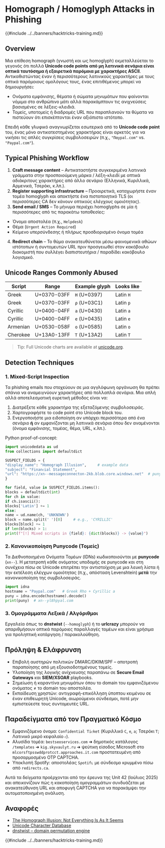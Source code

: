 # Homograph / Homoglyph Attacks in Phishing

{{#include ../../banners/hacktricks-training.md}}

## Overview

Μια επίθεση homograph (γνωστή και ως homoglyph) εκμεταλλεύεται το γεγονός ότι πολλά **Unicode code points από μη λατινικά σενάρια είναι οπτικά ταυτόσημα ή εξαιρετικά παρόμοια με χαρακτήρες ASCII**. Αντικαθιστώντας έναν ή περισσότερους λατινικούς χαρακτήρες με τους οπτικά παρόμοιους ομολόγους τους, ένας επιτιθέμενος μπορεί να δημιουργήσει:

* Ονόματα εμφάνισης, θέματα ή σώματα μηνυμάτων που φαίνονται νόμιμα στο ανθρώπινο μάτι αλλά παρακάμπτουν τις ανιχνεύσεις βασισμένες σε λέξεις-κλειδιά.
* Τομείς, υποτομείς ή διαδρομές URL που παραπλανούν τα θύματα να πιστεύουν ότι επισκέπτονται έναν αξιόπιστο ιστότοπο.

Επειδή κάθε γλυφικό αναγνωρίζεται εσωτερικά από το **Unicode code point** του, ένας μόνο αντικατεστημένος χαρακτήρας είναι αρκετός για να νικήσει τις απλές συγκρίσεις συμβολοσειρών (π.χ., `"Παypal.com"` vs. `"Paypal.com"`).

## Typical Phishing Workflow

1. **Craft message content** – Αντικαταστήστε συγκεκριμένα λατινικά γράμματα στην προσποιούμενη μάρκα / λέξη-κλειδί με οπτικά αδιάκριτους χαρακτήρες από άλλο σενάριο (Ελληνικά, Κυριλλικά, Αρμενικά, Τσερόκι, κ.λπ.).
2. **Register supporting infrastructure** – Προαιρετικά, καταχωρήστε έναν τομέα homoglyph και αποκτήστε ένα πιστοποιητικό TLS (οι περισσότερες CA δεν κάνουν οπτικούς ελέγχους ομοιότητας).
3. **Send email / SMS** – Το μήνυμα περιέχει homoglyphs σε μία ή περισσότερες από τις παρακάτω τοποθεσίες:
* Όνομα αποστολέα (π.χ., `Ηеlрdеѕk`)
* Θέμα (`Urgеnt Аctіon Rеquіrеd`)
* Κείμενο υπερσύνδεσης ή πλήρως προσδιορισμένο όνομα τομέα
4. **Redirect chain** – Το θύμα ανακατευθύνεται μέσω φαινομενικά αθώων ιστότοπων ή συντομευτών URL πριν προσγειωθεί στον κακόβουλο διακομιστή που συλλέγει διαπιστευτήρια / παραδίδει κακόβουλο λογισμικό.

## Unicode Ranges Commonly Abused

| Script | Range | Example glyph | Looks like |
|--------|-------|---------------|------------|
| Greek  | U+0370-03FF | `Η` (U+0397) | Latin `H` |
| Greek  | U+0370-03FF | `ρ` (U+03C1) | Latin `p` |
| Cyrillic | U+0400-04FF | `а` (U+0430) | Latin `a` |
| Cyrillic | U+0400-04FF | `е` (U+0435) | Latin `e` |
| Armenian | U+0530-058F | `օ` (U+0585) | Latin `o` |
| Cherokee | U+13A0-13FF | `Ꭲ` (U+13A2) | Latin `T` |

> Tip: Full Unicode charts are available at [unicode.org](https://home.unicode.org/).

## Detection Techniques

### 1. Mixed-Script Inspection

Τα phishing emails που στοχεύουν σε μια αγγλόφωνη οργάνωση θα πρέπει σπάνια να αναμειγνύουν χαρακτήρες από πολλαπλά σενάρια. Μια απλή αλλά αποτελεσματική ευρετική μέθοδος είναι να:

1. Διατρέξετε κάθε χαρακτήρα της εξεταζόμενης συμβολοσειράς.
2. Χαρτογραφήστε το code point στο Unicode block του.
3. Ενεργοποιήστε μια ειδοποίηση αν υπάρχει περισσότερα από ένα σενάριο **ή** αν εμφανίζονται μη λατινικά σενάρια όπου δεν αναμένονται (όνομα εμφάνισης, τομέας, θέμα, URL, κ.λπ.).

Python proof-of-concept:
```python
import unicodedata as ud
from collections import defaultdict

SUSPECT_FIELDS = {
"display_name": "Ηоmоgraph Illusion",     # example data
"subject": "Finаnꮯiаl Տtatеmеnt",
"url": "https://xn--messageconnecton-2kb.blob.core.windows.net"  # punycode
}

for field, value in SUSPECT_FIELDS.items():
blocks = defaultdict(int)
for ch in value:
if ch.isascii():
blocks['Latin'] += 1
else:
name = ud.name(ch, 'UNKNOWN')
block = name.split(' ')[0]     # e.g., 'CYRILLIC'
blocks[block] += 1
if len(blocks) > 1:
print(f"[!] Mixed scripts in {field}: {dict(blocks)} -> {value}")
```
### 2. Κανονικοποίηση Punycode (Τομείς)

Τα Διεθνοποιημένα Ονόματα Τομέων (IDNs) κωδικοποιούνται με **punycode** (`xn--`). Η μετατροπή κάθε ονόματος υποδομής σε punycode και στη συνέχεια πίσω σε Unicode επιτρέπει την αντιστοίχιση με μια λευκή λίστα ή την εκτέλεση ελέγχων ομοιότητας (π.χ., απόσταση Levenshtein) **μετά** την κανονικοποίηση της συμβολοσειράς.
```python
import idna
hostname = "Ρаypal.com"   # Greek Rho + Cyrillic a
puny = idna.encode(hostname).decode()
print(puny)  # xn--yl8hpyal.com
```
### 3. Ομογράμματα Λεξικά / Αλγόριθμοι

Εργαλεία όπως το **dnstwist** (`--homoglyph`) ή το **urlcrazy** μπορούν να απαριθμήσουν οπτικά παρόμοιες παραλλαγές τομέων και είναι χρήσιμα για προληπτική κατάργηση / παρακολούθηση.

## Πρόληψη & Ελάφρυνση

* Επιβολή αυστηρών πολιτικών DMARC/DKIM/SPF – αποτροπή παραποίησης από μη εξουσιοδοτημένους τομείς.
* Υλοποίηση της λογικής ανίχνευσης παραπάνω σε **Secure Email Gateways** και **SIEM/XSOAR** playbooks.
* Σημείωση ή καραντίνα μηνυμάτων όπου το domain του εμφανιζόμενου ονόματος ≠ το domain του αποστολέα.
* Εκπαίδευση χρηστών: αντιγραφή-επικόλληση ύποπτου κειμένου σε έναν επιθεωρητή Unicode, αιωρούμενοι σύνδεσμοι, ποτέ μην εμπιστεύεστε τους συντομευτές URL.

## Παραδείγματα από τον Πραγματικό Κόσμο

* Εμφανιζόμενο όνομα: `Сonfidеntiаl Ꭲiꮯkеt` (Κυριλλικό `С`, `е`, `а`; Τσερόκι `Ꭲ`; Λατινικό μικρό κεφαλαίο `ꮯ`).
* Αλυσίδα τομέα: `bestseoservices.com` ➜ δημοτικός κατάλογος `/templates` ➜ `kig.skyvaulyt.ru` ➜ ψεύτικη είσοδος Microsoft στο `mlcorsftpsswddprotcct.approaches.it.com` προστατευμένη από προσαρμοσμένο OTP CAPTCHA.
* Υποκλοπή Spotify: αποστολέας `Sρօtifւ` με σύνδεσμο κρυμμένο πίσω από `redirects.ca`.

Αυτά τα δείγματα προέρχονται από την έρευνα της Unit 42 (Ιούλιος 2025) και απεικονίζουν πώς η κακοποίηση ομογραμμάτων συνδυάζεται με ανακατεύθυνση URL και αποφυγή CAPTCHA για να παρακάμψει την αυτοματοποιημένη ανάλυση.

## Αναφορές

- [The Homograph Illusion: Not Everything Is As It Seems](https://unit42.paloaltonetworks.com/homograph-attacks/)
- [Unicode Character Database](https://home.unicode.org/)
- [dnstwist – domain permutation engine](https://github.com/elceef/dnstwist)

{{#include ../../banners/hacktricks-training.md}}
